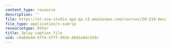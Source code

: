 ```yaml
---
content_type: resource
description: ''
file: https://ol-ocw-studio-app-qa.s3.amazonaws.com/courses/20-219-becoming-the-next-bill-nye-writing-and-hosting-the-educational-show-january-iap-2015/c8a6de4d6ff45f7f992bd0d1e8dc559c_VBgVRviSKek.vtt
file_type: application/x-subrip
resourcetype: Other
title: 3play caption file
uid: c8a6de4d-6ff4-5f7f-992b-d0d1e8dc559c
---
```

